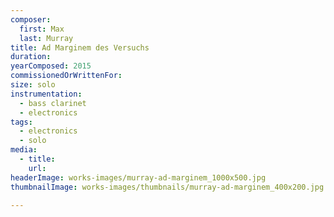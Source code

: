 ```yaml
---
composer:
  first: Max
  last: Murray
title: Ad Marginem des Versuchs
duration:
yearComposed: 2015
commissionedOrWrittenFor:
size: solo
instrumentation:
  - bass clarinet
  - electronics
tags:
  - electronics
  - solo
media:
  - title:
    url:
headerImage: works-images/murray-ad-marginem_1000x500.jpg
thumbnailImage: works-images/thumbnails/murray-ad-marginem_400x200.jpg

---
```

